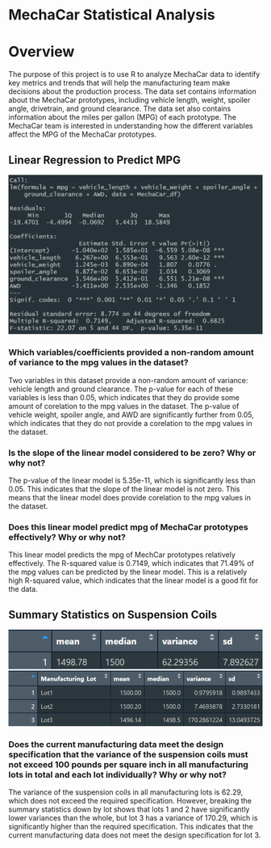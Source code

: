 # MechaCar Statistical Analysis

# Overview
The purpose of this project is to use R to analyze MechaCar data to identify key metrics and trends that will help the manufacturing team make decisions about the production process. The data set contains information about the MechaCar prototypes, including vehicle length, weight, spoiler angle, drivetrain, and ground clearance. The data set also contains information about the miles per gallon (MPG) of each prototype. The MechaCar team is interested in understanding how the different variables affect the MPG of the MechaCar prototypes.

## Linear Regression to Predict MPG
![Figure 1](Figures/Fig1.png)

### Which variables/coefficients provided a non-random amount of variance to the mpg values in the dataset?

Two variables in this dataset provide a non-random amount of variance: vehicle length and ground clearance. The p-value for each of these variables is less than 0.05, which indicates that they do provide some amount of corelation to the mpg values in the dataset. The p-value of vehicle weight, spoiler angle, and AWD are significantly further from 0.05, which indicates that they do not provide a corelation to the mpg values in the dataset.

### Is the slope of the linear model considered to be zero? Why or why not?

The p-value of the linear model is 5.35e-11, which is significantly less than 0.05. This indicates that the slope of the linear model is not zero. This means that the linear model does provide corelation to the mpg values in the dataset.

### Does this linear model predict mpg of MechaCar prototypes effectively? Why or why not?

This linear model predicts the mpg of MechCar prototypes relatively effectively. The R-squared value is 0.7149, which indicates that 71.49% of the mpg values can be predicted by the linear model. This is a relatively high R-squared value, which indicates that the linear model is a good fit for the data.

## Summary Statistics on Suspension Coils
![Figure 2](Figures/Fig2.png)
![Figure 3](Figures/Fig3.png)

### Does the current manufacturing data meet the design specification that the variance of the suspension coils must not exceed 100 pounds per square inch in all manufacturing lots in total and each lot individually? Why or why not?

The variance of the suspension coils in all manufacturing lots is 62.29, which does not exceed the required specification. However, breaking the summary statistics down by lot shows that lots 1 and 2 have significantly lower variances than the whole, but lot 3 has a variance of 170.29, which is significantly higher than the required specification. This indicates that the current manufacturing data does not meet the design specification for lot 3.